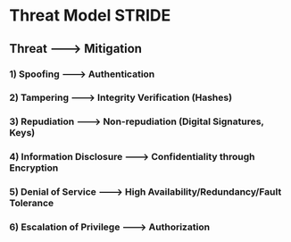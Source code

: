 # Threat Model STRIDE

## Threat ---> Mitigation

### 1) Spoofing ---> Authentication

### 2) Tampering ---> Integrity Verification (Hashes)

### 3) Repudiation ---> Non-repudiation (Digital Signatures, Keys)

### 4) Information Disclosure ---> Confidentiality through Encryption

### 5) Denial of Service ---> High Availability/Redundancy/Fault Tolerance

### 6) Escalation of Privilege ---> Authorization
